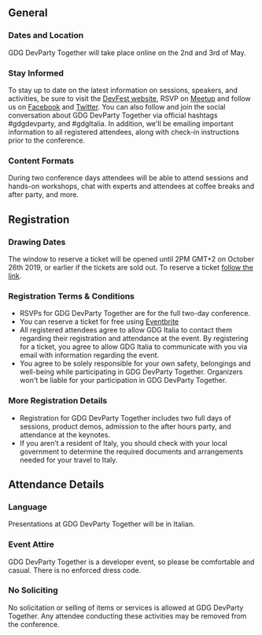 ## General

### Dates and Location

GDG DevParty Together will take place online on the 2nd and 3rd of May. 

### Stay Informed

To stay up to date on the latest information on sessions, speakers, and activities, be sure to visit the [DevFest website](https://gdgdevparty.it/), RSVP on [Meetup]( https://www.meetup.com/it-IT/Google-Cloud-Developer-Community-Torino/events/270178239/) and follow us on [Facebook](https://www.facebook.com/events/268878730794767/) and [Twitter](https://twitter.com/search?q=%23gdgdevparty). You can also follow and join the social conversation about GDG DevParty Together via official hashtags #gdgdevparty, and #gdgItalia. In addition, we'll be emailing important information to all registered attendees, along with check-in instructions prior to the conference.

### Content Formats

During two conference days attendees will be able to attend sessions and hands-on workshops, chat with experts and attendees at coffee breaks and after party, and more.
  
## Registration

### Drawing Dates

The window to reserve a ticket will be opened until 2PM GMT+2 on October 26th 2019, or earlier if the tickets are sold out. To reserve a ticket [follow the link](https://www.meetup.com/it-IT/Google-Cloud-Developer-Community-Torino/events/270178239/).
  

### Registration Terms & Conditions

- RSVPs for GDG DevParty Together are for the full two-day conference. 
- You can reserve a ticket for free using [Eventbrite](https://www.eventbrite.it/e/biglietti-gdg-devparty-together-102721366372?aff=website)
- All registered attendees agree to allow GDG Italia to contact them regarding their registration and attendance at the event. By registering for a ticket, you agree to allow GDG Italia to communicate with you via email with information regarding the event. 
- You agree to be solely responsible for your own safety, belongings and well-being while participating in GDG DevParty Together. Organizers won't be liable for your participation in GDG DevParty Together. 
  

### More Registration Details

- Registration for GDG DevParty Together includes two full days of sessions, product demos, admission to the after hours party, and attendance at the keynotes. 
- If you aren’t a resident of Italy, you should check with your local government to determine the required documents and arrangements needed for your travel to Italy. 
  

## Attendance Details

### Language

Presentations at GDG DevParty Together will be in Italian.
  
### Event Attire

GDG DevParty Together is a developer event, so please be comfortable and casual. There is no enforced dress code.

### No Soliciting

No solicitation or selling of items or services is allowed at GDG DevParty Together. Any attendee conducting these activities may be removed from the conference.
